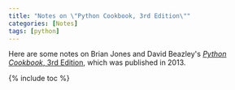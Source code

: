```yaml
---
title: "Notes on \"Python Cookbook, 3rd Edition\""
categories: [Notes]
tags: [python]
---
```


Here are some notes on Brian Jones and David Beazley's [*Python Cookbook*, 3rd Edition](http://shop.oreilly.com/product/0636920027072.do), which was published in 2013.

{% include toc %}
